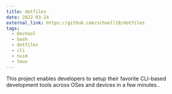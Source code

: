 ```yaml
---
title: dotfiles
date: 2022-03-24
external_link: https://github.com/schnell18/dotfiles
tags:
  - Devtool
  - bash
  - dotfiles
  - cli
  - nvim
  - tmux
---
```

This project enables developers to setup their favorite CLI-based development tools across OSes and devices in a few minutes..

<!--more-->
